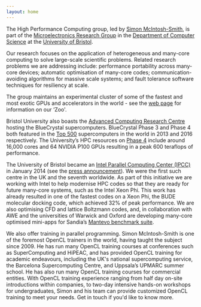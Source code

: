 ```yaml
---
layout: home
---
```


The High Performance Computing group, led by [Simon McIntosh-Smith](http://www.cs.bris.ac.uk/home/simonm/), is part of the [Microelectronics Research Group](http://www.cs.bris.ac.uk/Research/Micro/) in the [Department of Computer Science](https://www.cs.bris.ac.uk) at the [University of Bristol](http://www.bristol.ac.uk).

Our research focuses on the application of heterogeneous and many-core computing to solve large-scale scientific problems. Related research problems we are addressing include: performance portability across many-core devices; automatic optimisation of many-core codes; communication-avoiding algorithms for massive scale systems; and fault tolerance software techniques for resiliency at scale.

The group maintains an experimental cluster of some of the fastest and most exotic GPUs and accelerators in the world - see the [web page](/zoo) for information on our ‘Zoo'.

Bristol University also boasts the [Advanced Computing Research Centre](https://www.acrc.bris.ac.uk/) hosting the BlueCrystal supercomputers. BlueCrystal Phase 3 and Phase 4 both featured in the [Top 500](http://www.top500.org/) supercomputers in the world in 2013 and 2016 respectively. The University’s HPC resources on [Phase 4](https://www.acrc.bris.ac.uk/acrc/news.htm#BC4) include around 16,000 cores and 64 NVIDIA P100 GPUs resulting in a peak 600 teraflops of performance.

The University of Bristol became an [Intel Parallel Computing Center (IPCC)](https://software.intel.com/en-us/ipcc) in January 2014 (see the [press announcement](http://www.bristol.ac.uk/news/2014/january/10099.html)). We were the first such centre in the UK and the seventh worldwide. As part of this initiative we are working with Intel to help modernise HPC codes so that they are ready for future many-core systems, such as the Intel Xeon Phi. This work has already resulted in one of the fastest codes on a Xeon Phi, the BUDE molecular docking code, which achieved 32% of peak performance. We are also optimising CFD and lattice Boltzmann codes, and, in collaboration with AWE and the universities of Warwick and Oxford are developing many-core optimised mini-apps for Sandia’s [Mantevo benchmark suite](https://mantevo.org).

We also offer training in parallel programming. Simon McIntosh-Smith is one of the foremost OpenCL trainers in the world, having taught the subject since 2009. He has run many OpenCL training courses at conferences such as SuperComputing and HiPEAC, and has provided OpenCL training for academic endeavours, including the UK's national supercomputing service, the Barcelona Supercomputing Centre, and Uppsala’s UPMARC summer school. He has also run many OpenCL training courses for commercial entities. With OpenCL training experience ranging from half day on-site introductions within companies, to two-day intensive hands-on workshops for undergraduates, Simon and his team can provide customized OpenCL training to meet your needs. Get in touch if you'd like to know more.

